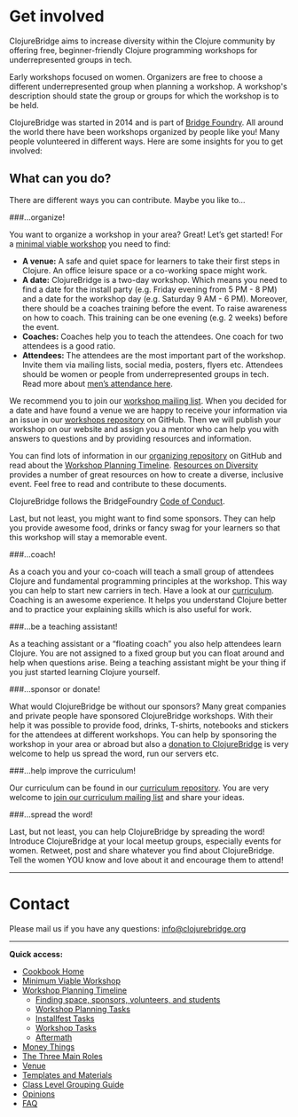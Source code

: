 # Get involved

ClojureBridge aims to increase diversity within the Clojure community by offering free, beginner-friendly Clojure programming workshops for underrepresented groups in tech.


Early workshops focused on women. Organizers are free to choose a different underrepresented group when planning a workshop. A workshop's description should state the group or groups for which the workshop is to be held.


ClojureBridge was started in 2014 and is part of [Bridge Foundry](http://bridgefoundry.org/). All around the world there have been workshops organized by people like you! Many people volunteered in different ways. Here are some insights for you to get involved:

## What can you do?

There are different ways you can contribute. Maybe you like to...

###...organize!

You want to organize a workshop in your area? Great! Let’s get started! For a [minimal viable workshop](https://github.com/ClojureBridge/organizing/blob/master/Minimum-Viable-Workshop.md) you need to find: 

- **A venue:** A safe and quiet space for learners to take their first steps in Clojure. An office leisure space or a co-working space might work.
- **A date:** ClojureBridge is a two-day workshop. Which means you need to find a date for the install party (e.g. Friday evening from 5 PM - 8 PM) and a date for the workshop day (e.g. Saturday 9 AM - 6 PM).
Moreover, there should be a coaches training before the event. To raise awareness on how to coach. This training can be one evening (e.g. 2 weeks) before the event.
- **Coaches:** Coaches help you to teach the attendees. One coach for two attendees is a good ratio.
- **Attendees:** The attendees are the most important part of the workshop. Invite them via mailing lists, social media, posters, flyers etc. Attendees should be women or people from underrepresented groups in tech. Read more about [men’s attendance here](https://github.com/ClojureBridge/organizing/blob/master/Guidance-to-Mens-Attendance.md).

We recommend you to join our [workshop mailing list](https://groups.google.com/forum/#!forum/clojurebridge-workshops). When you decided for a date and have found a venue we are happy to receive your information via an issue in our [workshops repository](https://github.com/ClojureBridge/Workshops) on GitHub. Then we will publish your workshop on our website and assign you a mentor who can help you with answers to questions and by providing resources and information.

You can find lots of information in our [organizing repository](https://github.com/ClojureBridge/organizing) on GitHub and read about the [Workshop Planning Timeline](Workshop-Planning-Timeline.md). [Resources on Diversity](Resources-on-Diversity.md) provides a number of great resources on how to create a diverse, inclusive event. Feel free to read and contribute to these documents.

ClojureBridge follows the BridgeFoundry [Code of Conduct](http://bridgefoundry.org/code-of-conduct/).

Last, but not least, you might want to find some sponsors. They can help you provide awesome food, drinks or fancy swag for your learners so that this workshop will stay a memorable event.

###...coach!

As a coach you and your co-coach will teach a small group of attendees Clojure and fundamental programming principles at the workshop. This way you can help to start new carriers in tech. Have a look at our [curriculum](https://clojurebridge.github.io/curriculum/#/1). Coaching is an awesome experience. It helps you understand Clojure better and to practice your explaining skills which is also useful for work.

###...be a teaching assistant!

As a teaching assistant or a “floating coach” you also help attendees learn Clojure. You are not assigned to a fixed group but you can float around and help when questions arise. Being a teaching assistant might be your thing if you just started learning Clojure yourself. 

###...sponsor or donate!

What would ClojureBridge be without our sponsors? Many great companies and private people have sponsored ClojureBridge workshops. With their help it was possible to provide food, drinks, T-shirts, notebooks and stickers for the attendees at different workshops. 
You can help by sponsoring the workshop in your area or abroad but also a [donation to ClojureBridge](http://www.clojurebridge.org/donate) is very welcome to help us spread the word, run our servers etc.

###...help improve the curriculum!

Our curriculum can be found in our [curriculum repository](https://github.com/ClojureBridge/curriculum). You are very welcome to [join our curriculum mailing list](https://groups.google.com/forum/#!forum/clojurebridge-curriculum) and share your ideas.

###...spread the word!

Last, but not least, you can help ClojureBridge by spreading the word! Introduce ClojureBridge at your local meetup groups, especially events for women. Retweet, post and share whatever you find about ClojureBridge. Tell the women YOU know and love about it and encourage them to attend! 

----

# Contact

Please mail us if you have any questions: <info@clojurebridge.org>

----

**Quick access:**

* [Cookbook Home](README.md)
* [Minimum Viable Workshop](Minimum-Viable-Workshop.md)
* [Workshop Planning Timeline](Workshop-Planning-Timeline.md)
  * [Finding space, sponsors, volunteers, and students](Finding-space-sponsors-volunteers-and-students.md)
  * [Workshop Planning Tasks](Workshop-Planning-Tasks.md)
  * [Installfest Tasks](Installfest-Tasks.md)
  * [Workshop Tasks](Workshop-tasks.md)
  * [Aftermath](Aftermath.md)
* [Money Things](Money-Things.md)
* [The Three Main Roles](Three-Main-Roles.md)
* [Venue](Venue.md)
* [Templates and Materials](Templates-and-Materials.md)
* [Class Level Grouping Guide](Class-level-grouping-guide.md)
* [Opinions](Opinions.md)
* [FAQ](Frequently-Asked-Questions.md)
